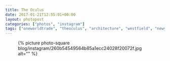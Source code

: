 ```yaml
---
title: The Oculus
date: 2017-01-21T12:55:01+00:00
layout: photopost
categories: ["photos", "instagram"]
tags: ["oneworldtrade", "theoculus", "architecture", "westfield", "newyork", "nyc", "usa"]
---
```


<figure class="photo photo--square">
  {% picture photo-square blog/instagram/260b54549564b85a1ecc24028f20072f.jpg alt="" %}
</figure>


